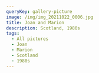 ```yaml
---
queryKey: gallery-picture
image: /img/img_20211022_0006.jpg
title: Joan and Marion
description: Scotland, 1980s
tags:
  - All pictures
  - Joan
  - Marion
  - Scotland
  - 1980s
---
```

